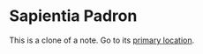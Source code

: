 # Sapientia Padron
This is a clone of a note. Go to its [primary location](../../Groups/Padron%20Family/Sapientia%20Padron.md).